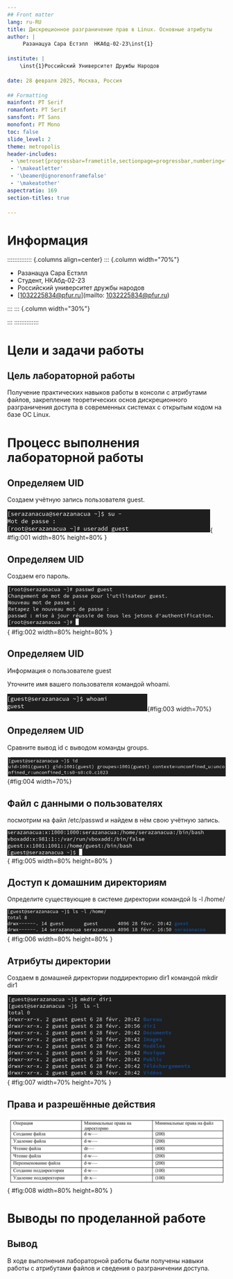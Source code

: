 ```yaml
---
## Front matter
lang: ru-RU
title: Дискреционное разграничение прав в Linux. Основные атрибуты
author: |
	 Разанацуа Сара Естэлл  НКАбд-02-23\inst{1}

institute: |
	\inst{1}Российский Университет Дружбы Народов

date: 28 февраля 2025, Москва, Россия

## Formatting
mainfont: PT Serif
romanfont: PT Serif
sansfont: PT Sans
monofont: PT Mono
toc: false
slide_level: 2
theme: metropolis
header-includes: 
 - \metroset{progressbar=frametitle,sectionpage=progressbar,numbering=fraction}
 - '\makeatletter'
 - '\beamer@ignorenonframefalse'
 - '\makeatother'
aspectratio: 169
section-titles: true

---
```

# Информация

:::::::::::::: {.columns align=center}
::: {.column width="70%"}

  * Разанацуа Сара Естэлл
  * Студент, НКАбд-02-23
  * Российский университет дружбы народов
  * [1032225834@pfur.ru](mailto: 1032225834@pfur.ru)

:::
::: {.column width="30%"}


:::
::::::::::::::

# Цели и задачи работы

## Цель лабораторной работы

Получение практических навыков работы в консоли с атрибутами файлов, закрепление теоретических основ дискреционного разграничения доступа в современных системах с открытым кодом на базе ОС Linux. 

# Процесс выполнения лабораторной работы

## Определяем UID
 Cоздаем учётную запись пользователя guest.
 
![Создание учётную запись пользователя guest](image/1.jpg){ #fig:001 width=80% height=80% }

## Определяем UID 
Cоздаем его пароль.

![Создать пароль для пользователя](image/2.jpg){ #fig:002 width=80% height=80% }

## Определяем UID 
Информация о пользователе guest

Уточните имя вашего пользователя командой whoami.

![командой whoami](image/5.jpg){#fig:003 width=70%}


## Определяем UID 
Сравните вывод id с выводом команды groups.

![командой id](image/6.jpg){#fig:004 width=70%}


## Файл с данными о пользователях
посмотрим на файл /etc/passwd и найдем в нём свою учётную запись.

![Cодержимое файла /etc/passwd ](image/9.jpg){ #fig:005 width=80% height=80% }

## Доступ к домашним директориям
Определите существующие в системе директории командой ls -l /home/

![Расширенные атрибуты](image/11.jpg){ #fig:006 width=80% height=80% }


## Атрибуты директории
Cоздаем в домашней директории поддиректорию dir1 командой mkdir dir1

![Снятие атрибутов с директории](image/13.jpg){ #fig:007 width=70% height=70% }

## Права и разрешённые действия

![Минимальные права для совершения операций](image/19.jpg){ #fig:008 width=80% height=80% }


# Выводы по проделанной работе

## Вывод

В ходе выполнения лабораторной работы были получены навыки работы с атрибутами файлов и сведения о разграничении доступа.



